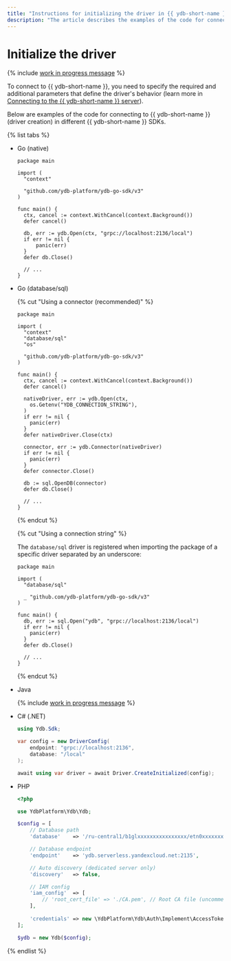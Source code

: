 ```yaml
---
title: "Instructions for initializing the driver in {{ ydb-short-name }}"
description: "The article describes the examples of the code for connecting to {{ ydb-short-name }} (driver creation) in different {{ ydb-short-name }} SDKs."
---
```


# Initialize the driver

{% include [work in progress message](_includes/addition.md) %}

To connect to {{ ydb-short-name }}, you need to specify the required and additional parameters that define the driver's behavior (learn more in [Connecting to the {{ ydb-short-name }} server](../../../concepts/connect.md)).

Below are examples of the code for connecting to {{ ydb-short-name }} (driver creation) in different {{ ydb-short-name }} SDKs.

{% list tabs %}

- Go (native)

  ```golang
  package main

  import (
    "context"

    "github.com/ydb-platform/ydb-go-sdk/v3"
  )

  func main() {
    ctx, cancel := context.WithCancel(context.Background())
    defer cancel()

    db, err := ydb.Open(ctx, "grpc://localhost:2136/local")
    if err != nil {
        panic(err)
    }
    defer db.Close()

    // ...
  }
  ```

- Go (database/sql)

  {% cut "Using a connector (recommended)" %}

    ```golang
    package main

    import (
      "context"
      "database/sql"
      "os"

      "github.com/ydb-platform/ydb-go-sdk/v3"
    )

    func main() {
      ctx, cancel := context.WithCancel(context.Background())
      defer cancel()

      nativeDriver, err := ydb.Open(ctx,
        os.Getenv("YDB_CONNECTION_STRING"),
      )
      if err != nil {
        panic(err)
      }
      defer nativeDriver.Close(ctx)

      connector, err := ydb.Connector(nativeDriver)
      if err != nil {
        panic(err)
      }
      defer connector.Close()

      db := sql.OpenDB(connector)
      defer db.Close()

      // ...
    }
    ```

  {% endcut %}

  {% cut "Using a connection string" %}

    The `database/sql` driver is registered when importing the package of a specific driver separated by an underscore:
    ```golang
    package main

    import (
      "database/sql"

      _ "github.com/ydb-platform/ydb-go-sdk/v3"
    )

    func main() {
      db, err := sql.Open("ydb", "grpc://localhost:2136/local")
      if err != nil {
        panic(err)
      }
      defer db.Close()

      // ...
    }
    ```

  {% endcut %}

- Java


  {% include [work in progress message](_includes/addition.md) %}

- C# (.NET)

  ```C#
  using Ydb.Sdk;

  var config = new DriverConfig(
      endpoint: "grpc://localhost:2136",
      database: "/local"
  );

  await using var driver = await Driver.CreateInitialized(config);
  ```

- PHP

  ```php
  <?php

  use YdbPlatform\Ydb\Ydb;

  $config = [
      // Database path
      'database'    => '/ru-central1/b1glxxxxxxxxxxxxxxxx/etn0xxxxxxxxxxxxxxxx',

      // Database endpoint
      'endpoint'    => 'ydb.serverless.yandexcloud.net:2135',

      // Auto discovery (dedicated server only)
      'discovery'   => false,

      // IAM config
      'iam_config'  => [
          // 'root_cert_file' => './CA.pem', // Root CA file (uncomment for dedicated server)
      ],
      
      'credentials' => new \YdbPlatform\Ydb\Auth\Implement\AccessTokenAuthentication('AAAAAAAAAAAAAAAAAAAAAAAAAAAAAAAAAAAAAAA') // use from reference/ydb-sdk/auth
  ];

  $ydb = new Ydb($config);
  ```

{% endlist %}
